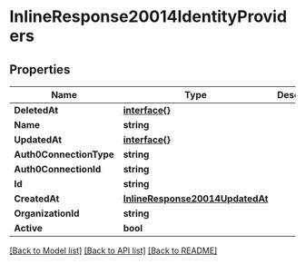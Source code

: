 # InlineResponse20014IdentityProviders

## Properties

Name | Type | Description | Notes
------------ | ------------- | ------------- | -------------
**DeletedAt** | [**interface{}**](.md) |  | 
**Name** | **string** |  | 
**UpdatedAt** | [**interface{}**](.md) |  | 
**Auth0ConnectionType** | **string** |  | 
**Auth0ConnectionId** | **string** |  | 
**Id** | **string** |  | 
**CreatedAt** | [**InlineResponse20014UpdatedAt**](inline_response_200_14_updatedAt.md) |  | 
**OrganizationId** | **string** |  | 
**Active** | **bool** |  | 

[[Back to Model list]](../README.md#documentation-for-models) [[Back to API list]](../README.md#documentation-for-api-endpoints) [[Back to README]](../README.md)


